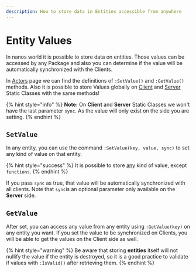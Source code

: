 ```yaml
---
description: How to store data in Entities accessible from anywhere
---
```


# Entity Values

In nanos world it is possible to store data on entities. Those values can be accessed by any Package and also you can determine if the value will be automatically synchronized with the Clients.

In [Actors](../../scripting-reference/classes/base-classes/actor.md) page we can find the definitions of `:SetValue()` and `:GetValue()` methods. Also it is possible to store Values globally on [Client](../../scripting-reference/static-classes/client.md) and [Server](../../scripting-reference/static-classes/server.md) Static Classes with the same methods!

{% hint style="info" %}
**Note:** On **Client** and **Server** Static Classes we won't have the last parameter `sync`. As the value will only exist on the side you are setting.
{% endhint %}

## `SetValue`

In any entity, you can use the command `:SetValue(key, value, sync)` to set any kind of value on that entity.

{% hint style="success" %}
It is possible to store [any](../../scripting-reference/glossary/basic-types.md#any) kind of value, except `functions`.
{% endhint %}

If you pass `sync` as true, that value will be automatically synchronized with all clients. Note that `sync`is an optional parameter only available on the **Server** side.

## `GetValue`

After set, you can access any value from any entity using `:GetValue(key)` on any entity you want. If you set the value to be synchronized on Clients, you will be able to get the values on the Client side as well.

{% hint style="warning" %}
Be aware that storing **entities** itself will not nullify the value if the entity is destroyed, so it is a good practice to validate if values with `:IsValid()` after retrieving them.
{% endhint %}


